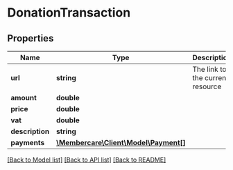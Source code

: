 # DonationTransaction

## Properties
Name | Type | Description | Notes
------------ | ------------- | ------------- | -------------
**url** | **string** | The link to the current resource | [optional] 
**amount** | **double** |  | [optional] 
**price** | **double** |  | [optional] 
**vat** | **double** |  | [optional] 
**description** | **string** |  | [optional] 
**payments** | [**\Membercare\Client\Model\Payment[]**](Payment.md) |  | [optional] 

[[Back to Model list]](../../README.md#documentation-for-models) [[Back to API list]](../../README.md#documentation-for-api-endpoints) [[Back to README]](../../README.md)

